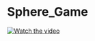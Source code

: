 # Sphere_Game

[![Watch the video](//img.youtube.com/vi/<GUqlOJzt99I&>/maxresdefault.jpg)](https://www.youtube.com/watch?v=GUqlOJzt99I&ab_channel=JohnnyWakim)
